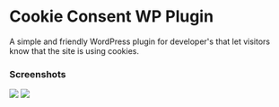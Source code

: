 # Cookie Consent WP Plugin

A simple and friendly WordPress plugin for developer's that let visitors know that the site is using cookies.

### Screenshots
![](http://greenycookie.timgreen.xyz/cookie_top.png)
![](http://greenycookie.timgreen.xyz/cookie_overlay.png)




